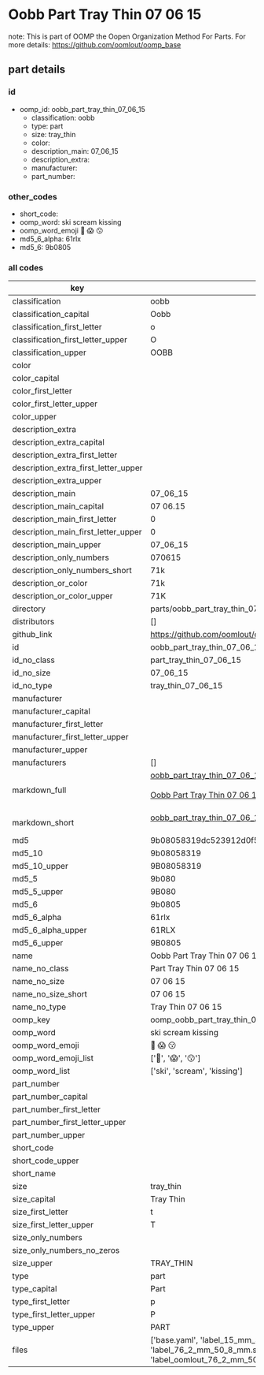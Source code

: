 # Oobb Part Tray Thin 07 06 15  

note: This is part of OOMP the Oopen Organization Method For Parts. For more details: https://github.com/oomlout/oomp_base

##  part details





### id
* oomp_id: oobb_part_tray_thin_07_06_15
  * classification: oobb
  * type: part
  * size: tray_thin
  * color: 
  * description_main: 07_06_15
  * description_extra: 
  * manufacturer: 
  * part_number: 

### other_codes
* short_code: 
* oomp_word: ski scream kissing
* oomp_word_emoji :ski: :scream: :kissing:
* md5_6_alpha: 61rlx
* md5_6: 9b0805

### all codes 
| key | value |  
| --- | --- |  
| classification | oobb |  
| classification_capital | Oobb |  
| classification_first_letter | o |  
| classification_first_letter_upper | O |  
| classification_upper | OOBB |  
| color |  |  
| color_capital |  |  
| color_first_letter |  |  
| color_first_letter_upper |  |  
| color_upper |  |  
| description_extra |  |  
| description_extra_capital |  |  
| description_extra_first_letter |  |  
| description_extra_first_letter_upper |  |  
| description_extra_upper |  |  
| description_main | 07_06_15 |  
| description_main_capital | 07 06.15 |  
| description_main_first_letter | 0 |  
| description_main_first_letter_upper | 0 |  
| description_main_upper | 07_06_15 |  
| description_only_numbers | 070615 |  
| description_only_numbers_short | 71k |  
| description_or_color | 71k |  
| description_or_color_upper | 71K |  
| directory | parts/oobb_part_tray_thin_07_06_15 |  
| distributors | [] |  
| github_link | https://github.com/oomlout/oomlout_oomp_part_src/tree/main/parts/oobb_part_tray_thin_07_06_15/working |  
| id | oobb_part_tray_thin_07_06_15 |  
| id_no_class | part_tray_thin_07_06_15 |  
| id_no_size | 07_06_15 |  
| id_no_type | tray_thin_07_06_15 |  
| manufacturer |  |  
| manufacturer_capital |  |  
| manufacturer_first_letter |  |  
| manufacturer_first_letter_upper |  |  
| manufacturer_upper |  |  
| manufacturers | [] |  
| markdown_full | [oobb_part_tray_thin_07_06_15](https://github.com/oomlout/oomlout_oomp_part_src/tree/main/parts/oobb_part_tray_thin_07_06_15/working)<br>[](https://github.com/oomlout/oomlout_oomp_part_src/tree/main/parts/oobb_part_tray_thin_07_06_15/working)<br>[Oobb Part Tray Thin 07 06 15](https://github.com/oomlout/oomlout_oomp_part_src/tree/main/parts/oobb_part_tray_thin_07_06_15/working)<br><br> |  
| markdown_short | [oobb_part_tray_thin_07_06_15](https://github.com/oomlout/oomlout_oomp_part_src/tree/main/parts/oobb_part_tray_thin_07_06_15/working)<br><br> |  
| md5 | 9b08058319dc523912d0f54e50457b3f |  
| md5_10 | 9b08058319 |  
| md5_10_upper | 9B08058319 |  
| md5_5 | 9b080 |  
| md5_5_upper | 9B080 |  
| md5_6 | 9b0805 |  
| md5_6_alpha | 61rlx |  
| md5_6_alpha_upper | 61RLX |  
| md5_6_upper | 9B0805 |  
| name | Oobb Part Tray Thin 07 06 15 |  
| name_no_class | Part Tray Thin 07 06 15 |  
| name_no_size | 07 06 15 |  
| name_no_size_short | 07 06 15 |  
| name_no_type | Tray Thin 07 06 15 |  
| oomp_key | oomp_oobb_part_tray_thin_07_06_15 |  
| oomp_word | ski scream kissing |  
| oomp_word_emoji | :ski: :scream: :kissing: |  
| oomp_word_emoji_list | [':ski:', ':scream:', ':kissing:'] |  
| oomp_word_list | ['ski', 'scream', 'kissing'] |  
| part_number |  |  
| part_number_capital |  |  
| part_number_first_letter |  |  
| part_number_first_letter_upper |  |  
| part_number_upper |  |  
| short_code |  |  
| short_code_upper |  |  
| short_name |  |  
| size | tray_thin |  
| size_capital | Tray Thin |  
| size_first_letter | t |  
| size_first_letter_upper | T |  
| size_only_numbers |  |  
| size_only_numbers_no_zeros |  |  
| size_upper | TRAY_THIN |  
| type | part |  
| type_capital | Part |  
| type_first_letter | p |  
| type_first_letter_upper | P |  
| type_upper | PART |  
| files | ['base.yaml', 'label_15_mm_30_mm.pdf', 'label_15_mm_30_mm.svg', 'label_76_2_mm_50_8_mm.pdf', 'label_76_2_mm_50_8_mm.svg', 'label_oomlout_76_2_mm_50_8_mm.pdf', 'label_oomlout_76_2_mm_50_8_mm.svg', 'readme.md', 'working.json', 'working.yaml'] |  
